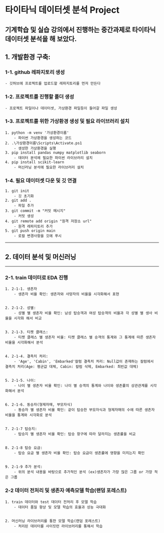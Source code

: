 #  타이타닉 데이터셋 분석 Project
기계학습 및 실습 강의에서 진행하는 중간과제로 타이타닉 데이터셋 분석을 해 보았다.
---
## 1. 개발환경 구축:
### 1-1. github 레파지토리 생성
    - 깃허브에 프로젝트를 업로드할 레파지토리를 먼저 만든다
### 1-2. 프로젝트를 진행할 폴더 생성
    - 프로젝트 파일이나 데이터셋, 가상환경 파일등이 들어갈 파일 생성
### 1-3. 프로젝트를 위한 가상환경 생성 및 필요 라이브러리 설치
    1. python -m venv '가상환경이름'
        - 파이썬 가상환경을 생성하는 코드
    2. .\가상환경이름\Scripts\Activate.ps1
        - 생성한 가상환경을 실행
    3. pip install pandas numpy matplotlib seaborn
        - 데이터 분석에 필요한 파이썬 라이브러리 설치
    4. pip install scikit-learn
        - 머신러닝 분석에 필요한 라이브러리 설치
### 1-4. 필요 데이터셋 다운 및 깃 연결 
    1. git init
        - 깃 초기화
    2. git add .
        - 파일 추가
    3. git commit -m "커밋 메시지"
        - 커밋 생성
    4. git remote add origin "원격 저장소 url"
        - 원격 레파지토리 추가
    5. git push origin main
        - 로컬 변경사항을 깃에 푸시
---
## 2. 데이터 분석 및 머신러닝

---
### 2-1. train 데이터로 EDA 진행
    1. 2-1-1. 생존자
        - 생존자 비율 확인: 생존자와 사망자의 비율을 시각화해서 표현
    
    
    2. 2-1-2. 성별:
        - 성별 별 생존자 비율 확인: 남성 탑승객과 여성 탑승객의 비율과 각 성별 별 생사 비율을 시각화 해서 비교
    
    
    3. 2-1-3. 티켓 클래스:
        - 티켓 클래스 별 생존자 비율: 티켓 클래스 별 승객의 통계와 그 통계에 따른 생존자 비율을 시각화해서 분석
    
    
    4. 2-1-4. 결측치 처리:
        - 'Age', 'Cabin', 'Embarked'칼럼 결측치 처리: Null값이 존재하는 칼럼에서 결측치 처리(Age: 평균값 대체, Cabin: 칼럼 삭제, Embarked: 최빈값 대체)
    
    
    5. 2-1-5. 나이:
        - 나이 별 생존자 비율 확인: 나이 별 승객의 통계와 나이와 생존률의 상관관계를 시각화해서 분석
    
    
    6. 2-1-6. 동승자(형제자매, 부모자식)
        - 동승자 별 생존자 비율 확인: 같이 탑승한 부모자식과 형제자매의 수에 따른 생존자 비율을 통계와 시각화로 분석
    
    
    7. 2-1-7 탑승지:
        - 탑승지 별 생존자 비율 확인: 탑승 항구에 따라 달라지는 생존률을 비교
   
   
    8. 2-1-8 탑승 요금:
        - 탑승 요금 별 생존자 비율 확인: 탑승 요금이 생존률에 영향을 미치는지 확인
   
   
    9. 2-1-9 추가 분석:
        - 위의 분석 내용을 바탕으로 추가적인 분석 (ex)생존자가 가장 많은 그룹 or 가장 적은 그룹
   
### 2-2 데이터 전처리 및 생존자 예측모델 학습(랜덤 포레스트)
    1. train 데이터와 test 데이터 전처리 후 모델 학습
        - 데이터 품질 향상 및 모델 학습의 효율과 성능 극대화
    
    
    2. 머신러닝 라이브러리를 통한 모델 학습(랜덤 포레스트)
        - 처리된 데이터를 사이킷런 라이브러리를 통해서 학습